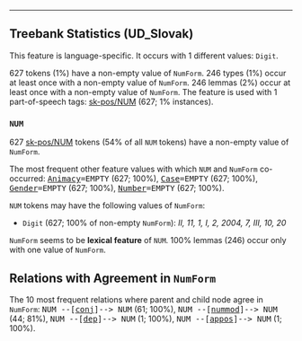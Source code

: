 

--------------------------------------------------------------------------------

## Treebank Statistics (UD_Slovak)

This feature is language-specific.
It occurs with 1 different values: `Digit`.

627 tokens (1%) have a non-empty value of `NumForm`.
246 types (1%) occur at least once with a non-empty value of `NumForm`.
246 lemmas (2%) occur at least once with a non-empty value of `NumForm`.
The feature is used with 1 part-of-speech tags: [sk-pos/NUM]() (627; 1% instances).

### `NUM`

627 [sk-pos/NUM]() tokens (54% of all `NUM` tokens) have a non-empty value of `NumForm`.

The most frequent other feature values with which `NUM` and `NumForm` co-occurred: <tt><a href="Animacy.html">Animacy</a>=EMPTY</tt> (627; 100%), <tt><a href="Case.html">Case</a>=EMPTY</tt> (627; 100%), <tt><a href="Gender.html">Gender</a>=EMPTY</tt> (627; 100%), <tt><a href="Number.html">Number</a>=EMPTY</tt> (627; 100%).

`NUM` tokens may have the following values of `NumForm`:

* `Digit` (627; 100% of non-empty `NumForm`): <em>II, 11, 1, I, 2, 2004, 7, III, 10, 20</em>

`NumForm` seems to be **lexical feature** of `NUM`. 100% lemmas (246) occur only with one value of `NumForm`.

## Relations with Agreement in `NumForm`

The 10 most frequent relations where parent and child node agree in `NumForm`:
<tt>NUM --[<a href="../dep/conj.html">conj</a>]--> NUM</tt> (61; 100%),
<tt>NUM --[<a href="../dep/nummod.html">nummod</a>]--> NUM</tt> (44; 81%),
<tt>NUM --[<a href="../dep/dep.html">dep</a>]--> NUM</tt> (1; 100%),
<tt>NUM --[<a href="../dep/appos.html">appos</a>]--> NUM</tt> (1; 100%).

